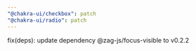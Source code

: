 ```yaml
---
"@chakra-ui/checkbox": patch
"@chakra-ui/radio": patch
---
```


fix(deps): update dependency @zag-js/focus-visible to v0.2.2
